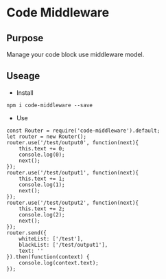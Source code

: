 # Code Middleware

## Purpose

Manage your code block use middleware model.

## Useage

* Install

```
npm i code-middleware --save
```

* Use

```
const Router = require('code-middleware').default;
let router = new Router();
router.use('/test/output0', function(next){
    this.text += 0;
    console.log(0);
    next();
});
router.use('/test/output1', function(next){
    this.text += 1;
    console.log(1);
    next();
});
router.use('/test/output2', function(next){
    this.text += 2;
    console.log(2);
    next();
});
router.send({
    whiteList: ['/test'],
    blackList: ['/test/output1'],
    text: ''
}).then(function(context) {
    console.log(context.text);
});
```